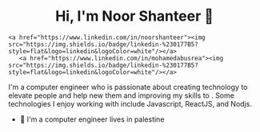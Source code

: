 <h1 align="center">Hi, I'm Noor Shanteer 👋</h1>
<p align="center">
 
    <a href="https://www.linkedin.com/in/noorshanteer"><img src="https://img.shields.io/badge/linkedin-%230177B5?style=flat&logo=linkedin&logoColor=white"/></a>
       <a href="https://www.linkedin.com/in/mohamedabusrea"><img src="https://img.shields.io/badge/linkedin-%230177B5?style=flat&logo=linkedin&logoColor=white"/></a>
  </p>

I'm a computer engineer  who is passionate about creating technology to elevate people and help new them and improving my skills to . Some technologies I enjoy working with include Javascript, ReactJS, and Nodjs.

- 🔭 I'm a computer engineer lives in palestine
